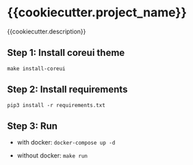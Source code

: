 # {{cookiecutter.project_name}}

{{cookiecutter.description}}

## Step 1: Install coreui theme

`make install-coreui`

## Step 2: Install requirements

`pip3 install -r requirements.txt`

## Step 3: Run

- with docker: `docker-compose up -d`

- without docker: `make run`

